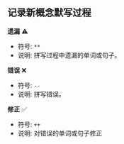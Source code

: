 ## 记录新概念默写过程

**遗漏** :warning:

- 符号: ` ** `
- 说明: 拼写过程中遗漏的单词或句子。

**错误** :x:

- 符号: ` -- `
- 说明: 拼写错误。

**修正** :white_check_mark:

- 符号: ` ++ `
- 说明: 对错误的单词或句子修正


